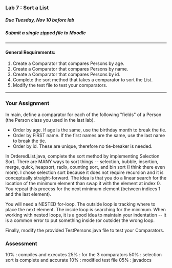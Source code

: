 ### Lab 7 : Sort a List
##### Due Tuesday, Nov 10 before lab
##### Submit a single zipped file to Moodle

<hr>

#### General Requirements:

1. Create a Comparator that compares Persons by age.
2. Create a Comparator that compares Persons by name.
3. Create a Comparator that compares Persons by id.
4. Complete the sort method that takes a comparator to sort the List.
5. Modify the test file to test your comparators.

<hr>

### Your Assignment

In main, define a comparator for each of the following "fields" of a Person (the Person class you used in the last lab).

- Order by age. If age is the same, use the birthday month to break the tie.
- Order by FIRST name. If the first names are the same, use the last name to break the tie.
- Order by id. These are unique, therefore no tie-breaker is needed.

In OrderedList.java, complete the sort method by implementing Selection Sort. There are MANY ways to sort things -- selection, bubble, insertion, merge, quick, heapsort, radix, counting sort, and bin sort (I think there even more). I chose selection sort because it does not require recursion and it is conceptually straight-forward. The idea is that you do a linear search for the location of the minimum element than swap it with the element at index 0. You repeat this process for the next minimum element (between indices 1 and the last element).

You will need a NESTED for-loop. The outside loop is tracking where to place the next element. The inside loop is searching for the minimum. When working with nested loops, it is a good idea to maintain your indentation -- it is a common error to put something inside (or outside) the wrong loop.

Finally, modify the provided TestPersons.java file to test your Comparators.

### Assessment

10% : compiles and executes
25% : for the 3 comparators
50% : selection sort is complete and accurate
10% : modified test file
05% : javadocs
